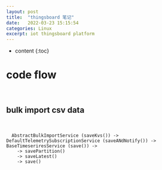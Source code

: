```yaml
---
layout: post
title:  "thingsboard 笔记"
date:   2022-03-23 15:15:54
categories: Linux
excerpt: iot thingsboard platform
---
```


* content
{:toc}


# code flow

<br />

## bulk import csv data

<br />


```
  AbstractBulkImportService (saveKvs()) -> DefaultTelemetrySubscriptionService (saveANdNotify()) -> BaseTimeseriresService (save()) ->  
    -> savePartition()
    -> saveLatest()
    -> save()
    
```   

